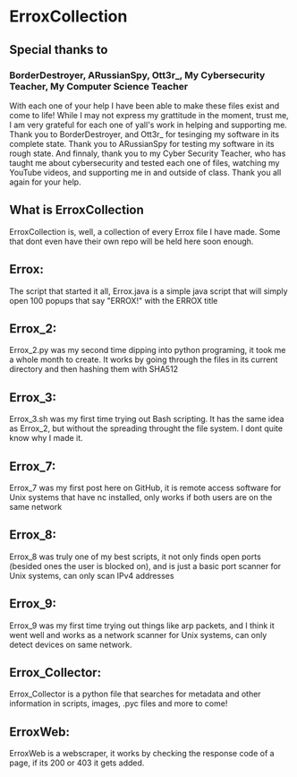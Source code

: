 # ErroxCollection

## Special thanks to

### BorderDestroyer, ARussianSpy, Ott3r_, My Cybersecurity Teacher, My Computer Science Teacher
With each one of your help I have been able to make these files exist and come to life! While I may not express my grattitude in the moment, trust me, I am very grateful for each one of yall's work in helping and supporting me. Thank you to BorderDestroyer, and Ott3r_ for tesinging my software in its complete state. Thank you to ARussianSpy for testing my software in its rough state. And finnaly, thank you to my Cyber Security Teacher, who has taught me about cybersecurity and tested each one of files, watching my YouTube videos, and supporting me in and outside of class. Thank you all again for your help.

## What is ErroxCollection

ErroxCollection is, well, a collection of every Errox file I have made. Some that dont even have their own repo will be held here soon enough.

## Errox:

The script that started it all, Errox.java is a simple java script that will simply open 100 popups that say "ERROX!" with the ERROX title

## Errox_2:

Errox_2.py was my second time dipping into python programing, it took me a whole month to create. It works by going through the files in its current directory and then hashing them with SHA512

## Errox_3:

Errox_3.sh was my first time trying out Bash scripting. It has the same idea as Errox_2, but without the spreading throught the file system. I dont quite know why I made it.

## Errox_7:

Errox_7 was my first post here on GitHub, it is remote access software for Unix systems that have nc installed, only works if both users are on the same network

## Errox_8:

Errox_8 was truly one of my best scripts, it not only finds open ports (besided ones the user is blocked on), and is just a basic port scanner for Unix systems, can only scan IPv4 addresses

## Errox_9:

Errox_9 was my first time trying out things like arp packets, and I think it went well and works as a network scanner for Unix systems, can only detect devices on same network.

## Errox_Collector:

Errox_Collector is a python file that searches for metadata and other information in scripts, images, .pyc files and more to come!

## ErroxWeb:

ErroxWeb is a webscraper, it works by checking the response code of a page, if its 200 or 403 it gets added.
